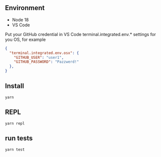 ## Environment
* Node 18
* VS Code


Put your GitHub credential in VS Code terminal.integrated.env.* settings for you OS, for example
```json
{
  "terminal.integrated.env.osx": {
    "GITHUB_USER": "user1",
    "GITHUB_PASSWORD": "Pazzwerd!"
  },
}
```
## Install
```console
yarn
```
## REPL
```console
yarn repl
```
## run tests
```console
yarn test
```

